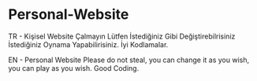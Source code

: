 # Personal-Website
TR - Kişisel Website
Çalmayın Lütfen İstediğiniz Gibi Değiştirebilrisiniz İstediğiniz Oynama Yapabilirisiniz.
İyi Kodlamalar.

EN - Personal Website
Please do not steal, you can change it as you wish, you can play as you wish.
Good Coding.
